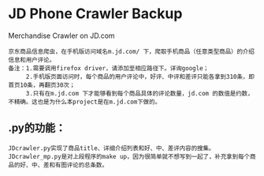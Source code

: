 # JD Phone Crawler Backup
Merchandise Crawler on JD.com

    京东商品信息爬虫，在手机版访问域名m.jd.com/ 下，爬取手机商品（任意类型商品）的介绍信息和用户评论。
    备注：1.需要调用firefox driver，请添加至相应路径下。详询google；
         2.手机版页面访问时，每个商品的用户评论中，好评、中评和差评只能各拿到310条，即首页10条，再翻页30次；
         3.只有在m.jd.com 下才能够看到每个商品具体的评论数量，jd.com 的数值是约数，不精确。这也是为什么本project是在m.jd.com下做的。
## .py的功能：
    JDcrawler.py实现了商品title、详细介绍列表和好、中、差评内容的搜集。
    JDcrawler_mp.py是对上段程序的make up，因为很简单就不想写到一起了，补充拿到每个商品的好、中、差和有图评论的总条数。
